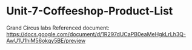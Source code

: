 # Unit-7-Coffeeshop-Product-List
Grand Circus labs
Referenced document: https://docs.google.com/document/d/1R297dUCaPB0eaMeHgkLrLh3Q-AwU1U1hiM56okqy5BE/preview
